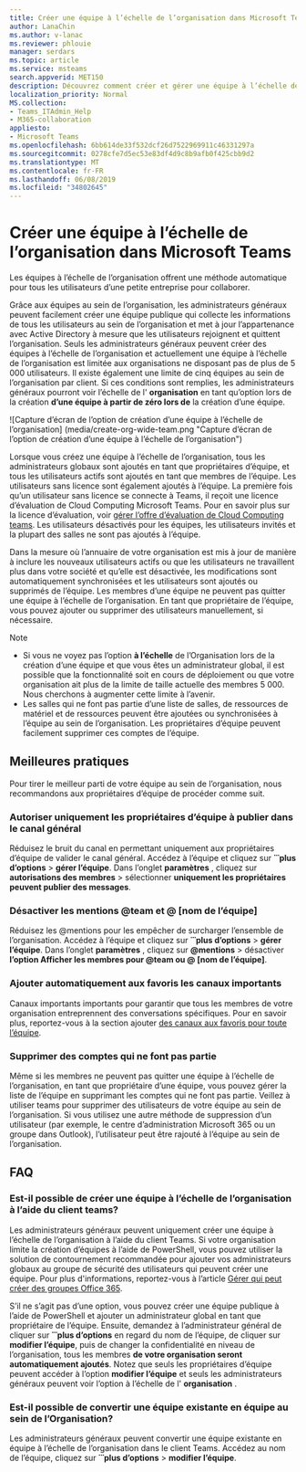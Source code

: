 ```yaml
---
title: Créer une équipe à l’échelle de l’organisation dans Microsoft Teams
author: LanaChin
ms.author: v-lanac
ms.reviewer: phlouie
manager: serdars
ms.topic: article
ms.service: msteams
search.appverid: MET150
description: Découvrez comment créer et gérer une équipe à l’échelle de l’organisation dans Teams.
localization_priority: Normal
MS.collection:
- Teams_ITAdmin_Help
- M365-collaboration
appliesto:
- Microsoft Teams
ms.openlocfilehash: 6bb614de33f532dcf26d7522969911c46331297a
ms.sourcegitcommit: 0278cfe7d5ec53e83df4d9c8b9afb0f425cbb9d2
ms.translationtype: MT
ms.contentlocale: fr-FR
ms.lasthandoff: 06/08/2019
ms.locfileid: "34802645"
---
```

# <a name="create-an-org-wide-team-in-microsoft-teams"></a>Créer une équipe à l’échelle de l’organisation dans Microsoft Teams

Les équipes à l’échelle de l’organisation offrent une méthode automatique pour tous les utilisateurs d’une petite entreprise pour collaborer.
 
Grâce aux équipes au sein de l’organisation, les administrateurs généraux peuvent facilement créer une équipe publique qui collecte les informations de tous les utilisateurs au sein de l’organisation et met à jour l’appartenance avec Active Directory à mesure que les utilisateurs rejoignent et quittent l’organisation. Seuls les administrateurs généraux peuvent créer des équipes à l’échelle de l’organisation et actuellement une équipe à l’échelle de l’organisation est limitée aux organisations ne disposant pas de plus de 5 000 utilisateurs. Il existe également une limite de cinq équipes au sein de l’organisation par client.  Si ces conditions sont remplies, les administrateurs généraux pourront voir l’échelle de l' **organisation** en tant qu’option lors de la création **d’une équipe à partir de zéro lors de** la création d’une équipe. 

![Capture d’écran de l’option de création d’une équipe à l’échelle de l’organisation] (media/create-org-wide-team.png "Capture d’écran de l’option de création d’une équipe à l’échelle de l’organisation")

Lorsque vous créez une équipe à l’échelle de l’organisation, tous les administrateurs globaux sont ajoutés en tant que propriétaires d’équipe, et tous les utilisateurs actifs sont ajoutés en tant que membres de l’équipe. Les utilisateurs sans licence sont également ajoutés à l’équipe. La première fois qu’un utilisateur sans licence se connecte à Teams, il reçoit une licence d’évaluation de Cloud Computing Microsoft Teams. Pour en savoir plus sur la licence d’évaluation, voir [gérer l’offre d’évaluation de Cloud Computing teams](iw-trial-teams.md). Les utilisateurs désactivés pour les équipes, les utilisateurs invités et la plupart des salles ne sont pas ajoutés à l’équipe. 

Dans la mesure où l’annuaire de votre organisation est mis à jour de manière à inclure les nouveaux utilisateurs actifs ou que les utilisateurs ne travaillent plus dans votre société et qu’elle est désactivée, les modifications sont automatiquement synchronisées et les utilisateurs sont ajoutés ou supprimés de l’équipe. Les membres d’une équipe ne peuvent pas quitter une équipe à l’échelle de l’organisation. En tant que propriétaire de l’équipe, vous pouvez ajouter ou supprimer des utilisateurs manuellement, si nécessaire.

> [!NOTE]
> - Si vous ne voyez pas l’option **à l’échelle** de l’Organisation lors de la création d’une équipe et que vous êtes un administrateur global, il est possible que la fonctionnalité soit en cours de déploiement ou que votre organisation ait plus de la limite de taille actuelle des membres 5 000. Nous cherchons à augmenter cette limite à l’avenir.
> - Les salles qui ne font pas partie d’une liste de salles, de ressources de matériel et de ressources peuvent être ajoutées ou synchronisées à l’équipe au sein de l’organisation. Les propriétaires d’équipe peuvent facilement supprimer ces comptes de l’équipe.

## <a name="best-practices"></a>Meilleures pratiques
Pour tirer le meilleur parti de votre équipe au sein de l’organisation, nous recommandons aux propriétaires d’équipe de procéder comme suit.

### <a name="allow-only-team-owners-to-post-to-the-general-channel"></a>Autoriser uniquement les propriétaires d’équipe à publier dans le canal général
Réduisez le bruit du canal en permettant uniquement aux propriétaires d’équipe de valider le canal général. Accédez à l’équipe et cliquez sur **̇ ̇ ̇ plus d’options** > **gérer l’équipe**. Dans l’onglet **paramètres** , cliquez sur **autorisations des membres** > sélectionner **uniquement les propriétaires peuvent publier des messages**.
### <a name="turn-off-team-and-team-name-mentions"></a>Désactiver les mentions @team et @ [nom de l’équipe]
 Réduisez les @mentions pour les empêcher de surcharger l’ensemble de l’organisation. Accédez à l’équipe et cliquez sur **̇ ̇ ̇ plus d’options** > **gérer l’équipe**. Dans l’onglet **paramètres** , cliquez sur <strong>@mentions</strong> > désactiver **l’option Afficher les membres pour @team ou @ [nom de l’équipe]**. 
### <a name="automatically-favorite-important-channels"></a>Ajouter automatiquement aux favoris les canaux importants
 Canaux importants importants pour garantir que tous les membres de votre organisation entreprennent des conversations spécifiques. Pour en savoir plus, reportez-vous à la section ajouter [des canaux aux favoris pour toute l’équipe](https://support.office.com/article/auto-favorite-channels-for-the-whole-team-a948272c-5aa5-429c-863c-4e1e1cd6b0f6).

### <a name="remove-accounts-that-might-not-belong"></a>Supprimer des comptes qui ne font pas partie
Même si les membres ne peuvent pas quitter une équipe à l’échelle de l’organisation, en tant que propriétaire d’une équipe, vous pouvez gérer la liste de l’équipe en supprimant les comptes qui ne font pas partie. Veillez à utiliser teams pour supprimer des utilisateurs de votre équipe au sein de l’organisation.  Si vous utilisez une autre méthode de suppression d’un utilisateur (par exemple, le centre d’administration Microsoft 365 ou un groupe dans Outlook), l’utilisateur peut être rajouté à l’équipe au sein de l’organisation. 

## <a name="faq"></a>FAQ

### <a name="is-there-a-way-to-create-an-org-wide-team-other-than-using-the-teams-client"></a>Est-il possible de créer une équipe à l’échelle de l’organisation à l’aide du client teams? 

Les administrateurs généraux peuvent uniquement créer une équipe à l’échelle de l’organisation à l’aide du client Teams. Si votre organisation limite la création d’équipes à l’aide de PowerShell, vous pouvez utiliser la solution de contournement recommandée pour ajouter vos administrateurs globaux au groupe de sécurité des utilisateurs qui peuvent créer une équipe. Pour plus d'informations, reportez-vous à l’article [Gérer qui peut créer des groupes Office 365](https://docs.microsoft.com/office365/admin/create-groups/manage-creation-of-groups). 

S’il ne s’agit pas d’une option, vous pouvez créer une équipe publique à l’aide de PowerShell et ajouter un administrateur global en tant que propriétaire de l’équipe. Ensuite, demandez à l’administrateur général de cliquer sur **̇ ̇ ̇ plus d’options** en regard du nom de l’équipe, de cliquer sur **modifier l’équipe**, puis de changer la confidentialité en niveau de l’organisation, tous les membres **de votre organisation seront automatiquement ajoutés**. Notez que seuls les propriétaires d’équipe peuvent accéder à l’option **modifier l’équipe** et seuls les administrateurs généraux peuvent voir l’option à l’échelle de l' **organisation** .

### <a name="is-there-a-way-to-convert-an-existing-team-to-an-org-wide-team"></a>Est-il possible de convertir une équipe existante en équipe au sein de l’Organisation?

Les administrateurs généraux peuvent convertir une équipe existante en équipe à l’échelle de l’organisation dans le client Teams.
Accédez au nom de l’équipe, cliquez sur **̇ ̇ ̇ plus d’options** > **modifier l’équipe**.
